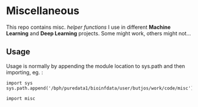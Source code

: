 # Miscellaneous

This repo contains misc. *helper functions* I use in different **Machine Learning** and **Deep Learning** projects. Some might work, others might not...

## Usage
Usage is normally by appending the module location to sys.path and then importing, eg. :  

```
import sys
sys.path.append('/bph/puredata1/bioinfdata/user/butjos/work/code/misc')

import misc
```
